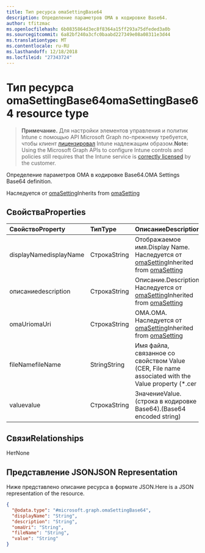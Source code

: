 ```yaml
---
title: Тип ресурса omaSettingBase64
description: Определение параметров OMA в кодировке Base64.
author: tfitzmac
ms.openlocfilehash: 6b0835864d3ec8f8364a15ff293a75dfeded3a0b
ms.sourcegitcommit: 6a82bf240a3cfc0baabd227349e08a08311e3d44
ms.translationtype: MT
ms.contentlocale: ru-RU
ms.lasthandoff: 12/18/2018
ms.locfileid: "27343724"
---
```

# <a name="omasettingbase64-resource-type"></a><span data-ttu-id="d3aa8-103">Тип ресурса omaSettingBase64</span><span class="sxs-lookup"><span data-stu-id="d3aa8-103">omaSettingBase64 resource type</span></span>

> <span data-ttu-id="d3aa8-104">**Примечание.** Для настройки элементов управления и политик Intune с помощью API Microsoft Graph по-прежнему требуется, чтобы клиент [лицензировал](https://go.microsoft.com/fwlink/?linkid=839381) Intune надлежащим образом.</span><span class="sxs-lookup"><span data-stu-id="d3aa8-104">**Note:** Using the Microsoft Graph APIs to configure Intune controls and policies still requires that the Intune service is [correctly licensed](https://go.microsoft.com/fwlink/?linkid=839381) by the customer.</span></span>

<span data-ttu-id="d3aa8-105">Определение параметров OMA в кодировке Base64.</span><span class="sxs-lookup"><span data-stu-id="d3aa8-105">OMA Settings Base64 definition.</span></span>

<span data-ttu-id="d3aa8-106">Наследуется от [omaSetting](../resources/intune-deviceconfig-omasetting.md)</span><span class="sxs-lookup"><span data-stu-id="d3aa8-106">Inherits from [omaSetting](../resources/intune-deviceconfig-omasetting.md)</span></span>

## <a name="properties"></a><span data-ttu-id="d3aa8-107">Свойства</span><span class="sxs-lookup"><span data-stu-id="d3aa8-107">Properties</span></span>
|<span data-ttu-id="d3aa8-108">Свойство</span><span class="sxs-lookup"><span data-stu-id="d3aa8-108">Property</span></span>|<span data-ttu-id="d3aa8-109">Тип</span><span class="sxs-lookup"><span data-stu-id="d3aa8-109">Type</span></span>|<span data-ttu-id="d3aa8-110">Описание</span><span class="sxs-lookup"><span data-stu-id="d3aa8-110">Description</span></span>|
|:---|:---|:---|
|<span data-ttu-id="d3aa8-111">displayName</span><span class="sxs-lookup"><span data-stu-id="d3aa8-111">displayName</span></span>|<span data-ttu-id="d3aa8-112">Строка</span><span class="sxs-lookup"><span data-stu-id="d3aa8-112">String</span></span>|<span data-ttu-id="d3aa8-113">Отображаемое имя.</span><span class="sxs-lookup"><span data-stu-id="d3aa8-113">Display Name.</span></span> <span data-ttu-id="d3aa8-114">Наследуется от [omaSetting](../resources/intune-deviceconfig-omasetting.md)</span><span class="sxs-lookup"><span data-stu-id="d3aa8-114">Inherited from [omaSetting](../resources/intune-deviceconfig-omasetting.md)</span></span>|
|<span data-ttu-id="d3aa8-115">описание</span><span class="sxs-lookup"><span data-stu-id="d3aa8-115">description</span></span>|<span data-ttu-id="d3aa8-116">Строка</span><span class="sxs-lookup"><span data-stu-id="d3aa8-116">String</span></span>|<span data-ttu-id="d3aa8-117">Описание.</span><span class="sxs-lookup"><span data-stu-id="d3aa8-117">Description.</span></span> <span data-ttu-id="d3aa8-118">Наследуется от [omaSetting](../resources/intune-deviceconfig-omasetting.md)</span><span class="sxs-lookup"><span data-stu-id="d3aa8-118">Inherited from [omaSetting](../resources/intune-deviceconfig-omasetting.md)</span></span>|
|<span data-ttu-id="d3aa8-119">omaUri</span><span class="sxs-lookup"><span data-stu-id="d3aa8-119">omaUri</span></span>|<span data-ttu-id="d3aa8-120">Строка</span><span class="sxs-lookup"><span data-stu-id="d3aa8-120">String</span></span>|<span data-ttu-id="d3aa8-121">OMA.</span><span class="sxs-lookup"><span data-stu-id="d3aa8-121">OMA.</span></span> <span data-ttu-id="d3aa8-122">Наследуется от [omaSetting](../resources/intune-deviceconfig-omasetting.md)</span><span class="sxs-lookup"><span data-stu-id="d3aa8-122">Inherited from [omaSetting](../resources/intune-deviceconfig-omasetting.md)</span></span>|
|<span data-ttu-id="d3aa8-123">fileName</span><span class="sxs-lookup"><span data-stu-id="d3aa8-123">fileName</span></span>|<span data-ttu-id="d3aa8-124">String</span><span class="sxs-lookup"><span data-stu-id="d3aa8-124">String</span></span>|<span data-ttu-id="d3aa8-125">Имя файла, связанное со свойством Value (CER, </span><span class="sxs-lookup"><span data-stu-id="d3aa8-125">File name associated with the Value property (\*.cer</span></span> | <span data-ttu-id="d3aa8-126">\*.CRT</span><span class="sxs-lookup"><span data-stu-id="d3aa8-126">\*.crt</span></span> | <span data-ttu-id="d3aa8-127">\*.p7b</span><span class="sxs-lookup"><span data-stu-id="d3aa8-127">\*.p7b</span></span> | <span data-ttu-id="d3aa8-128">\* .bin).</span><span class="sxs-lookup"><span data-stu-id="d3aa8-128">\*.bin).</span></span>|
|<span data-ttu-id="d3aa8-129">value</span><span class="sxs-lookup"><span data-stu-id="d3aa8-129">value</span></span>|<span data-ttu-id="d3aa8-130">Строка</span><span class="sxs-lookup"><span data-stu-id="d3aa8-130">String</span></span>|<span data-ttu-id="d3aa8-131">Значение</span><span class="sxs-lookup"><span data-stu-id="d3aa8-131">Value.</span></span> <span data-ttu-id="d3aa8-132">(строка в кодировке Base64).</span><span class="sxs-lookup"><span data-stu-id="d3aa8-132">(Base64 encoded string)</span></span>|

## <a name="relationships"></a><span data-ttu-id="d3aa8-133">Связи</span><span class="sxs-lookup"><span data-stu-id="d3aa8-133">Relationships</span></span>
<span data-ttu-id="d3aa8-134">Нет</span><span class="sxs-lookup"><span data-stu-id="d3aa8-134">None</span></span>
## <a name="json-representation"></a><span data-ttu-id="d3aa8-135">Представление JSON</span><span class="sxs-lookup"><span data-stu-id="d3aa8-135">JSON Representation</span></span>
<span data-ttu-id="d3aa8-136">Ниже представлено описание ресурса в формате JSON.</span><span class="sxs-lookup"><span data-stu-id="d3aa8-136">Here is a JSON representation of the resource.</span></span>
<!-- {
  "blockType": "resource",
  "@odata.type": "microsoft.graph.omaSettingBase64"
}
-->
``` json
{
  "@odata.type": "#microsoft.graph.omaSettingBase64",
  "displayName": "String",
  "description": "String",
  "omaUri": "String",
  "fileName": "String",
  "value": "String"
}
```



